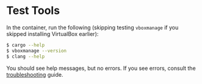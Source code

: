# Test Tools

In the container, run the following (skipping testing `vboxmanage` if you skipped
installing VirtualBox earlier):

```sh
$ cargo --help
$ vboxmanage --version
$ clang --help
```

You should see help messages, but no errors. If you see errors, consult the
[troubleshooting](./Troubleshooting.md) guide.
